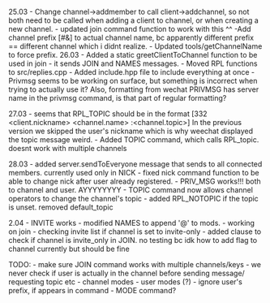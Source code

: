 25.03
	- Change channel->addmember to call client->addchannel, so not both need to be called when adding a client to channel, or when creating a new channel.
	- updated join command function to work with this ^^
	-Add channel prefix [#&] to actual channel name, bc apparently different prefix == different channel which i didnt realize.
	- Updated tools/getChannelName to force prefix.
26.03
	- Added a static greetClientToChannel function to be used in join - it sends JOIN and NAMES messages.
	- Moved RPL functions to src/replies.cpp
	- Added include.hpp file to include everything at once
	- Privmsg seems to be working on surface, but something is incorrect when trying to actually use it? Also, formatting from wechat PRIVMSG has server name in the privmsg command, is that part of regular formatting?

27.03
	- seems that RPL_TOPIC should be in the format
				[332 <client.nickname> <channel.name> :<channel.topic>]
		In the previous version we skipped the user's nickname which is why weechat displayed the topic message weird.
	- Added TOPIC command, which calls RPL_topic. doesnt work with multiple channels

28.03
	- added server.sendToEveryone message that sends to all connected members. currently used only in NICK
	- fixed nick command function to be able to change nick after user already registered.
	- PRIV_MSG works!!! both to channel and user. AYYYYYYYY
	- TOPIC command now allows channel operators to change the channel's topic
	- added RPL_NOTOPIC if the topic is unset. removed default_topic

2.04
	- INVITE works
	- modified NAMES to append '@' to mods.
	- working on join - checking invite list if channel is set to invite-only
	- added clause to check if channel is invite_only in JOIN. no testing bc idk how to add flag to channel currently but should be fine

TODO:
	- make sure JOIN command works with multiple channels/keys
	- we never check if user is actually in the channel before sending message/ requesting topic etc
	- channel modes
	- user modes (?)
	- ignore user's prefix, if appears in command
	- MODE command?
